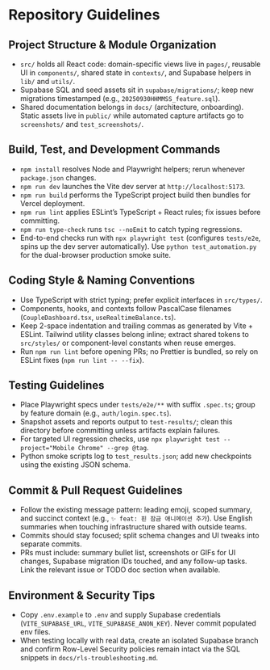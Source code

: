 # Repository Guidelines

## Project Structure & Module Organization
- `src/` holds all React code: domain-specific views live in `pages/`, reusable UI in `components/`, shared state in `contexts/`, and Supabase helpers in `lib/` and `utils/`.
- Supabase SQL and seed assets sit in `supabase/migrations/`; keep new migrations timestamped (e.g., `20250930HHMMSS_feature.sql`).
- Shared documentation belongs in `docs/` (architecture, onboarding). Static assets live in `public/` while automated capture artifacts go to `screenshots/` and `test_screenshots/`.

## Build, Test, and Development Commands
- `npm install` resolves Node and Playwright helpers; rerun whenever `package.json` changes.
- `npm run dev` launches the Vite dev server at `http://localhost:5173`.
- `npm run build` performs the TypeScript project build then bundles for Vercel deployment.
- `npm run lint` applies ESLint’s TypeScript + React rules; fix issues before committing.
- `npm run type-check` runs `tsc --noEmit` to catch typing regressions.
- End-to-end checks run with `npx playwright test` (configures `tests/e2e`, spins up the dev server automatically). Use `python test_automation.py` for the dual-browser production smoke suite.

## Coding Style & Naming Conventions
- Use TypeScript with strict typing; prefer explicit interfaces in `src/types/`.
- Components, hooks, and contexts follow PascalCase filenames (`CoupleDashboard.tsx`, `useRealtimeBalance.ts`).
- Keep 2-space indentation and trailing commas as generated by Vite + ESLint. Tailwind utility classes belong inline; extract shared tokens to `src/styles/` or component-level constants when reuse emerges.
- Run `npm run lint` before opening PRs; no Prettier is bundled, so rely on ESLint fixes (`npm run lint -- --fix`).

## Testing Guidelines
- Place Playwright specs under `tests/e2e/**` with suffix `.spec.ts`; group by feature domain (e.g., `auth/login.spec.ts`).
- Snapshot assets and reports output to `test-results/`; clean this directory before committing unless artifacts explain failures.
- For targeted UI regression checks, use `npx playwright test --project="Mobile Chrome" --grep @tag`.
- Python smoke scripts log to `test_results.json`; add new checkpoints using the existing JSON schema.

## Commit & Pull Request Guidelines
- Follow the existing message pattern: leading emoji, scoped summary, and succinct context (e.g., `✨ feat: 핀 잠금 애니메이션 추가`). Use English summaries when touching infrastructure shared with outside teams.
- Commits should stay focused; split schema changes and UI tweaks into separate commits.
- PRs must include: summary bullet list, screenshots or GIFs for UI changes, Supabase migration IDs touched, and any follow-up tasks. Link the relevant issue or TODO doc section when available.

## Environment & Security Tips
- Copy `.env.example` to `.env` and supply Supabase credentials (`VITE_SUPABASE_URL`, `VITE_SUPABASE_ANON_KEY`). Never commit populated env files.
- When testing locally with real data, create an isolated Supabase branch and confirm Row-Level Security policies remain intact via the SQL snippets in `docs/rls-troubleshooting.md`.

